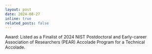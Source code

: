 ```yaml
---
layout: post
date: 2024-08-27
inline: true
related_posts: false
---
```


Award: Listed as a Finalist of 2024 NIST Postdoctoral and Early-career Association of Researchers (PEAR) Accolade Program for a Technical Accolade.